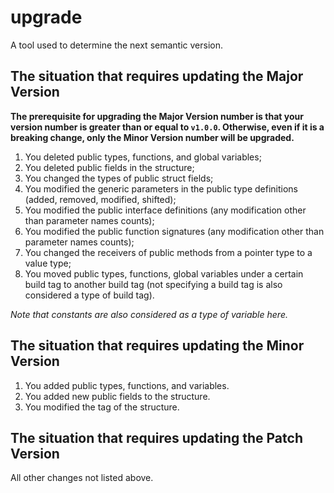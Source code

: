 # upgrade

A tool used to determine the next semantic version.

## The situation that requires updating the Major Version

**The prerequisite for upgrading the Major Version number is that your version number is greater than or equal to `v1.0.0`. 
Otherwise, even if it is a breaking change, only the Minor Version number will be upgraded.**

1. You deleted public types, functions, and global variables;
2. You deleted public fields in the structure;
3. You changed the types of public struct fields;
4. You modified the generic parameters in the public type definitions (added, removed, modified, shifted);
5. You modified the public interface definitions (any modification other than parameter names counts);
6. You modified the public function signatures (any modification other than parameter names counts);
7. You changed the receivers of public methods from a pointer type to a value type;
8. You moved public types, functions, global variables under a certain build tag to another build tag (not specifying a 
   build tag is also considered a type of build tag).

*Note that constants are also considered as a type of variable here.*

## The situation that requires updating the Minor Version

1. You added public types, functions, and variables.
2. You added new public fields to the structure.
3. You modified the tag of the structure.

## The situation that requires updating the Patch Version

All other changes not listed above.